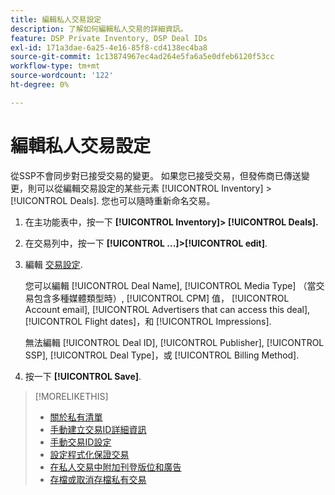 ```yaml
---
title: 編輯私人交易設定
description: 了解如何編輯私人交易的詳細資訊。
feature: DSP Private Inventory, DSP Deal IDs
exl-id: 171a3dae-6a25-4e16-85f8-cd4138ec4ba8
source-git-commit: 1c13874967ec4ad264e5fa6a5e0dfeb6120f53cc
workflow-type: tm+mt
source-wordcount: '122'
ht-degree: 0%

---
```


# 編輯私人交易設定

從SSP不會同步對已接受交易的變更。 如果您已接受交易，但發佈商已傳送變更，則可以從編輯交易設定的某些元素 [!UICONTROL Inventory] > [!UICONTROL Deals]. 您也可以隨時重新命名交易。

1. 在主功能表中，按一下 **[!UICONTROL Inventory]> [!UICONTROL Deals].**

1. 在交易列中，按一下  **[!UICONTROL ...]>[!UICONTROL edit]**.

1. 編輯 [交易設定](deal-id-settings.md).

   您可以編輯 [!UICONTROL Deal Name], [!UICONTROL Media Type] （當交易包含多種媒體類型時）, [!UICONTROL CPM] 值， [!UICONTROL Account email], [!UICONTROL Advertisers that can access this deal], [!UICONTROL Flight dates]，和 [!UICONTROL Impressions].

   無法編輯 [!UICONTROL Deal ID], [!UICONTROL Publisher], [!UICONTROL SSP], [!UICONTROL Deal Type]，或 [!UICONTROL Billing Method].

1. 按一下 **[!UICONTROL Save]**.

>[!MORELIKETHIS]
>
>* [關於私有清單](private-inventory-about.md)
>* [手動建立交易ID詳細資訊](deal-id-create.md)
>* [手動交易ID設定](deal-id-settings.md)
>* [設定程式化保證交易](programmatic-guaranteed-set-up.md)
>* [在私人交易中附加刊登版位和廣告](/help/dsp/inventory/deal-id-attach-placements.md)
>* [存檔或取消存檔私有交易](/help/dsp/inventory/private-deal-archive-unarchive.md)

